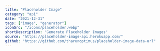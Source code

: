 ```yaml
---
title: "Placeholder Image"
category: "api"
date: "2021-12-31"
tags: ["image", "generator"]
iconSrc: "/icons/placeholder.webp"
shortDescription: "Generate Placeholder Images"
source: "https://placeholder-image-api.herokuapp.com/"
github: "https://github.com/tharunoptimus/placeholder-image-data-url"
---
```

